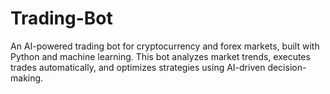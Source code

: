 # Trading-Bot
An AI-powered trading bot for cryptocurrency and forex markets, built with Python and machine learning. This bot analyzes market trends, executes trades automatically, and optimizes strategies using AI-driven decision-making.
